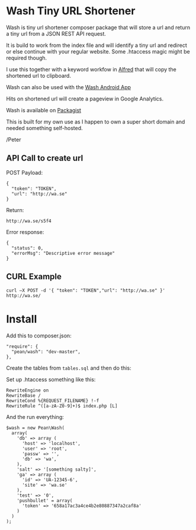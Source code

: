 # Wash Tiny URL Shortener
Wash is tiny url shortener composer package that will store a url and return a tiny url from a JSON REST API request. 

It is build to work from the index file and will identify a tiny url and redirect or else continue with your regular website. Some .htaccess magic might be required though.

I use this together with a keyword workfow in [Alfred](http://www.alfredapp.com/) that will copy the shortened url to clipboard.

Wash can also be used with the
[Wash Android App](https://github.com/pean/wash-android)

Hits on shortened url will create a pageview in Google Analytics.

Wash is available on [Packagist](https://packagist.org/packages/pean/wash)

This is built for my own use as I happen to own a super short domain and
needed something self-hosted.

/Peter


## API Call to create url

POST Payload:
```
{
  "token": "TOKEN",
  "url": "http://wa.se"
}
```

Return: 
```
http://wa.se/s5f4
```

Error response: 
```
{
  "status": 0,
  "errorMsg": "Descriptive error message"
}
```

## CURL Example
```
curl —X POST -d '{ "token": "TOKEN","url": "http://wa.se" }' http://wa.se/
```

# Install

Add this to composer.json:
```
"require": {
  "pean/wash": "dev-master",
},
```

Create the tables from `tables.sql` and then do this:

Set up .htaccess something like this:

```
RewriteEngine on
RewriteBase /
RewriteCond %{REQUEST_FILENAME} !-f
RewriteRule ^([a-zA-Z0-9]+)$ index.php [L]
```
And the run everything:
```
$wash = new Pean\Wash(
  array(
    'db' => array (
      'host' => 'localhost',
      'user' => 'root',
      'passw' => '',
      'db' => 'wa',
    ),
    'salt' => '[something salty]',
    'ga' => array (
      'id' => 'UA-12345-6',
      'site' => 'wa.se'
    ),
    'test' => '0',
    'pushbullet' = array(
      'token' => '658a17ac3a4ce4b2e80887347a2caf8a'
    )
  )
);
```
